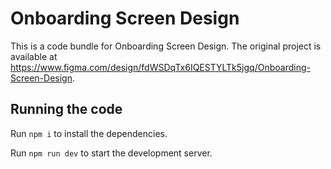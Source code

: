 
  # Onboarding Screen Design

  This is a code bundle for Onboarding Screen Design. The original project is available at https://www.figma.com/design/fdWSDqTx6IQESTYLTk5jgq/Onboarding-Screen-Design.

  ## Running the code

  Run `npm i` to install the dependencies.

  Run `npm run dev` to start the development server.
  